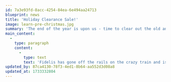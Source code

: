 ```yaml
---
id: 7a3e93fd-8acc-4254-84ea-6e494aa24713
blueprint: news
title: 'Holiday Clearance Sale!'
image: learn-pre-christmas.jpg
summary: 'The end of the year is upon us - time to clear out the old and make way for the new.'
main_content:
  -
    type: paragraph
    content:
      -
        type: text
        text: 'Fidelis has gone off the rails on the crazy train and is offering our best sale of the last several years to celebrate the holidays and the fast approaching 2025. We have a large assortment of demo and overstock inventory at 25%-40% off manufacturers retail pricing and a substantial inventory of pre-owned merchandise at 50%-70% off original new pricing. The sale runs for two weeks from December 9th through the 21st. Please feel free to stop by the store, explore what we have on hand, get pricing or make a reasonable offer. Everyone deserves a little something for themselves on the holidays and we think the gift of audio equipment and music is the best gift of all!'
updated_by: 87ca4130-78f3-4ed1-8b64-aa552d3d08a8
updated_at: 1733332804
---
```


